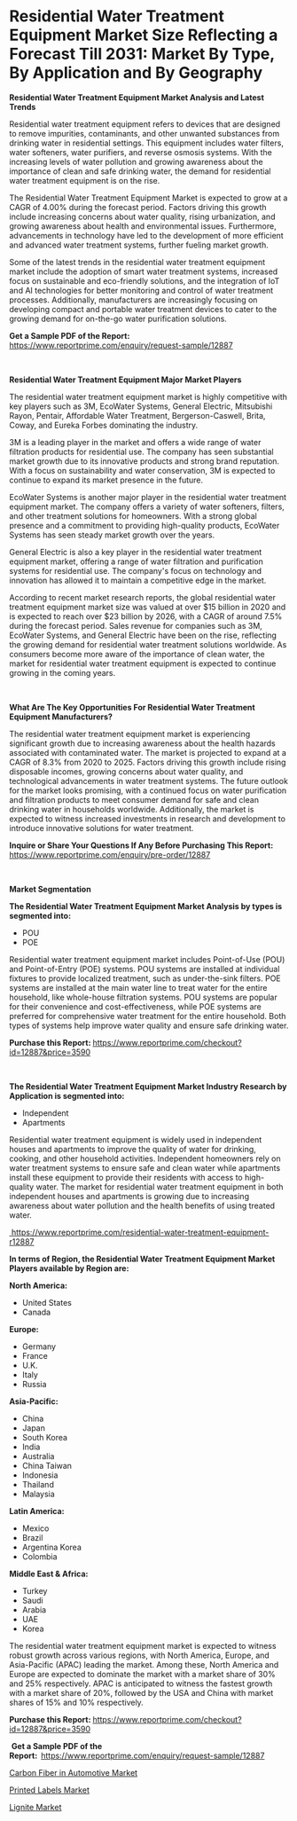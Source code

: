 <p><h1>Residential Water Treatment Equipment Market Size Reflecting a Forecast Till 2031: Market By Type, By Application and By Geography</h1></p><p><strong>Residential Water Treatment Equipment Market Analysis and Latest Trends</strong></p>
<p><p>Residential water treatment equipment refers to devices that are designed to remove impurities, contaminants, and other unwanted substances from drinking water in residential settings. This equipment includes water filters, water softeners, water purifiers, and reverse osmosis systems. With the increasing levels of water pollution and growing awareness about the importance of clean and safe drinking water, the demand for residential water treatment equipment is on the rise.</p><p>The Residential Water Treatment Equipment Market is expected to grow at a CAGR of 4.00% during the forecast period. Factors driving this growth include increasing concerns about water quality, rising urbanization, and growing awareness about health and environmental issues. Furthermore, advancements in technology have led to the development of more efficient and advanced water treatment systems, further fueling market growth.</p><p>Some of the latest trends in the residential water treatment equipment market include the adoption of smart water treatment systems, increased focus on sustainable and eco-friendly solutions, and the integration of IoT and AI technologies for better monitoring and control of water treatment processes. Additionally, manufacturers are increasingly focusing on developing compact and portable water treatment devices to cater to the growing demand for on-the-go water purification solutions.</p></p>
<p><strong>Get a Sample PDF of the Report:&nbsp;</strong> <a href="https://www.reportprime.com/enquiry/request-sample/12887">https://www.reportprime.com/enquiry/request-sample/12887</a></p>
<p>&nbsp;</p>
<p><strong>Residential Water Treatment Equipment Major Market Players</strong></p>
<p><p>The residential water treatment equipment market is highly competitive with key players such as 3M, EcoWater Systems, General Electric, Mitsubishi Rayon, Pentair, Affordable Water Treatment, Bergerson-Caswell, Brita, Coway, and Eureka Forbes dominating the industry.</p><p>3M is a leading player in the market and offers a wide range of water filtration products for residential use. The company has seen substantial market growth due to its innovative products and strong brand reputation. With a focus on sustainability and water conservation, 3M is expected to continue to expand its market presence in the future.</p><p>EcoWater Systems is another major player in the residential water treatment equipment market. The company offers a variety of water softeners, filters, and other treatment solutions for homeowners. With a strong global presence and a commitment to providing high-quality products, EcoWater Systems has seen steady market growth over the years.</p><p>General Electric is also a key player in the residential water treatment equipment market, offering a range of water filtration and purification systems for residential use. The company's focus on technology and innovation has allowed it to maintain a competitive edge in the market.</p><p>According to recent market research reports, the global residential water treatment equipment market size was valued at over $15 billion in 2020 and is expected to reach over $23 billion by 2026, with a CAGR of around 7.5% during the forecast period. Sales revenue for companies such as 3M, EcoWater Systems, and General Electric have been on the rise, reflecting the growing demand for residential water treatment solutions worldwide. As consumers become more aware of the importance of clean water, the market for residential water treatment equipment is expected to continue growing in the coming years.</p></p>
<p>&nbsp;</p>
<p><strong>What Are The Key Opportunities For Residential Water Treatment Equipment Manufacturers?</strong></p>
<p><p>The residential water treatment equipment market is experiencing significant growth due to increasing awareness about the health hazards associated with contaminated water. The market is projected to expand at a CAGR of 8.3% from 2020 to 2025. Factors driving this growth include rising disposable incomes, growing concerns about water quality, and technological advancements in water treatment systems. The future outlook for the market looks promising, with a continued focus on water purification and filtration products to meet consumer demand for safe and clean drinking water in households worldwide. Additionally, the market is expected to witness increased investments in research and development to introduce innovative solutions for water treatment.</p></p>
<p><strong>Inquire or Share Your Questions If Any Before Purchasing This Report:</strong> <a href="https://www.reportprime.com/enquiry/pre-order/12887">https://www.reportprime.com/enquiry/pre-order/12887</a></p>
<p>&nbsp;</p>
<p><strong>Market Segmentation</strong></p>
<p><strong>The Residential Water Treatment Equipment Market Analysis by types is segmented into:</strong></p>
<p><ul><li>POU</li><li>POE</li></ul></p>
<p><p>Residential water treatment equipment market includes Point-of-Use (POU) and Point-of-Entry (POE) systems. POU systems are installed at individual fixtures to provide localized treatment, such as under-the-sink filters. POE systems are installed at the main water line to treat water for the entire household, like whole-house filtration systems. POU systems are popular for their convenience and cost-effectiveness, while POE systems are preferred for comprehensive water treatment for the entire household. Both types of systems help improve water quality and ensure safe drinking water.</p></p>
<p><strong>Purchase this Report:&nbsp;</strong><a href="https://www.reportprime.com/checkout?id=12887&price=3590">https://www.reportprime.com/checkout?id=12887&price=3590</a></p>
<p>&nbsp;</p>
<p><strong>The Residential Water Treatment Equipment Market Industry Research by Application is segmented into:</strong></p>
<p><ul><li>Independent</li><li>Apartments</li></ul></p>
<p><p>Residential water treatment equipment is widely used in independent houses and apartments to improve the quality of water for drinking, cooking, and other household activities. Independent homeowners rely on water treatment systems to ensure safe and clean water while apartments install these equipment to provide their residents with access to high-quality water. The market for residential water treatment equipment in both independent houses and apartments is growing due to increasing awareness about water pollution and the health benefits of using treated water.</p></p>
<p><a href="https://www.reportprime.com/residential-water-treatment-equipment-r12887">&nbsp;https://www.reportprime.com/residential-water-treatment-equipment-r12887</a></p>
<p><strong>In terms of Region, the Residential Water Treatment Equipment Market Players available by Region are:</strong></p>
<p>
    <p> <strong> North America: </strong>
        <ul>
            <li>United States</li>
            <li>Canada</li>
        </ul>
        </p> 
    <p> <strong> Europe: </strong>
        <ul>
            <li>Germany</li>
            <li>France</li>
            <li>U.K.</li>
            <li>Italy</li>
            <li>Russia</li>
        </ul>
        </p> 
    <p> <strong> Asia-Pacific: </strong>
        <ul>
            <li>China</li>
            <li>Japan</li>
            <li>South Korea</li>
            <li>India</li>
            <li>Australia</li>
            <li>China Taiwan</li>
            <li>Indonesia</li>
            <li>Thailand</li>
            <li>Malaysia</li>
        </ul>
        </p> 
    <p> <strong> Latin America: </strong>
        <ul>
            <li>Mexico</li>
            <li>Brazil</li>
            <li>Argentina Korea</li>
            <li>Colombia</li>
        </ul>
        </p> 
    <p> <strong> Middle East & Africa: </strong>
        <ul>
            <li>Turkey</li>
            <li>Saudi</li>
            <li>Arabia</li>
            <li>UAE</li>
            <li>Korea</li>
        </ul>
    </p>
    </p>
<p><p>The residential water treatment equipment market is expected to witness robust growth across various regions, with North America, Europe, and Asia-Pacific (APAC) leading the market. Among these, North America and Europe are expected to dominate the market with a market share of 30% and 25% respectively. APAC is anticipated to witness the fastest growth with a market share of 20%, followed by the USA and China with market shares of 15% and 10% respectively.</p></p>
<p><strong>Purchase this Report: </strong><a href="https://www.reportprime.com/checkout?id=12887&price=3590">https://www.reportprime.com/checkout?id=12887&price=3590</a></p>
<p>&nbsp;<strong>Get a Sample PDF of the Report:&nbsp;&nbsp;</strong><a href="https://www.reportprime.com/enquiry/request-sample/12887">https://www.reportprime.com/enquiry/request-sample/12887</a></p>
<p><strong></strong></p>
<p><p><a href="https://fuschia-pecorino-a6d.notion.site/Carbon-Fiber-in-Automotive-Market-Offer-Valuable-Insights-into-Market-Size-Market-Share-Market-Tre-d1e2dcea9ee94ebd9e5e04c6942d769a">Carbon Fiber in Automotive Market</a></p><p><a href="https://changeable-paste-463.notion.site/Printed-Labels-Market-Share-Market-New-Trends-Analysis-Report-By-Type-By-Application-By-End-use--cf35e29659ee4c3dbc88ce6df29b8e42">Printed Labels Market</a></p><p><a href="https://florentine-yuzu-f42.notion.site/Lignite-Market-Size-Growing-and-Forecasted-for-period-from-2024-2031-and-provides-complete-market--52cb48ba35224f058d4787e00f26b18e">Lignite Market</a></p></p>